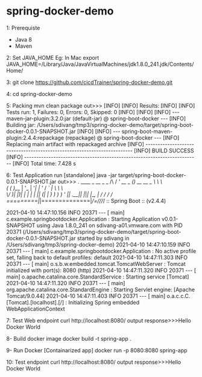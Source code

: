 # spring-docker-demo

1:
Prerequiste
- Java 8
- Maven

2:
Set JAVA_HOME
Eg: In Mac
export JAVA_HOME=/Library/Java/JavaVirtualMachines/jdk1.8.0_241.jdk/Contents/Home/

3:
git clone https://github.com/cicdTrainer/spring-docker-demo.git

4:
cd spring-docker-demo

5: Packing
mvn clean package
out>>>
[INFO]
[INFO] Results:
[INFO]
[INFO] Tests run: 1, Failures: 0, Errors: 0, Skipped: 0
[INFO]
[INFO]
[INFO] --- maven-jar-plugin:3.2.0:jar (default-jar) @ spring-boot-docker ---
[INFO] Building jar: /Users/sdivang/tmp3/spring-docker-demo/target/spring-boot-docker-0.0.1-SNAPSHOT.jar
[INFO]
[INFO] --- spring-boot-maven-plugin:2.4.4:repackage (repackage) @ spring-boot-docker ---
[INFO] Replacing main artifact with repackaged archive
[INFO] ------------------------------------------------------------------------
[INFO] BUILD SUCCESS
[INFO] ------------------------------------------------------------------------
[INFO] Total time:  7.428 s


6: Test Application run [standalone]
java -jar target/spring-boot-docker-0.0.1-SNAPSHOT.jar
out>>>
 .   ____          _            __ _ _
 /\\ / ___'_ __ _ _(_)_ __  __ _ \ \ \ \
( ( )\___ | '_ | '_| | '_ \/ _` | \ \ \ \
 \\/  ___)| |_)| | | | | || (_| |  ) ) ) )
  '  |____| .__|_| |_|_| |_\__, | / / / /
 =========|_|==============|___/=/_/_/_/
 :: Spring Boot ::                (v2.4.4)

2021-04-10 14:47:10.156  INFO 20371 --- [           main] c.example.springbootdocker.Application   : Starting Application v0.0.1-SNAPSHOT using Java 1.8.0_241 on sdivang-a01.vmware.com with PID 20371 (/Users/sdivang/tmp3/spring-docker-demo/target/spring-boot-docker-0.0.1-SNAPSHOT.jar started by sdivang in /Users/sdivang/tmp3/spring-docker-demo)
2021-04-10 14:47:10.159  INFO 20371 --- [           main] c.example.springbootdocker.Application   : No active profile set, falling back to default profiles: default
2021-04-10 14:47:11.303  INFO 20371 --- [           main] o.s.b.w.embedded.tomcat.TomcatWebServer  : Tomcat initialized with port(s): 8080 (http)
2021-04-10 14:47:11.320  INFO 20371 --- [           main] o.apache.catalina.core.StandardService   : Starting service [Tomcat]
2021-04-10 14:47:11.320  INFO 20371 --- [           main] org.apache.catalina.core.StandardEngine  : Starting Servlet engine: [Apache Tomcat/9.0.44]
2021-04-10 14:47:11.403  INFO 20371 --- [           main] o.a.c.c.C.[Tomcat].[localhost].[/]       : Initializing Spring embedded WebApplicationContext


7: Test Web endpoint
curl http://localhost:8080/
output response>>>Hello Docker World

8- Build docker image
docker build -t spring-app .

9- Run Docker [Containarized app]
docker run -p 8080:8080 spring-app

10: Test endpoint 
curl http://localhost:8080/
output response>>>Hello Docker World
